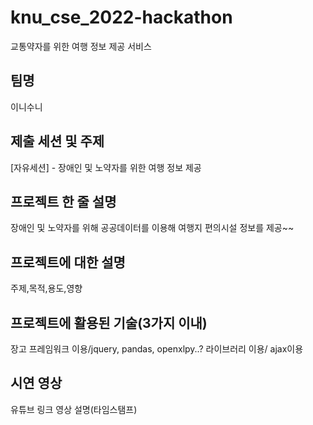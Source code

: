 # knu_cse_2022-hackathon
교통약자를 위한 여행 정보 제공 서비스

팀명
-----
이니수니

제출 세션 및 주제
-------
[자유세션] - 장애인 및 노약자를 위한 여행 정보 제공

프로젝트 한 줄 설명
------------
장애인 및 노약자를 위해 공공데이터를 이용해 여행지 편의시설 정보를 제공~~

프로젝트에 대한 설명
------------
주제,목적,용도,영향

프로젝트에 활용된 기술(3가지 이내)
-----------------------
장고 프레임워크 이용/jquery, pandas, openxlpy..? 라이브러리 이용/ ajax이용


시연 영상
-----------------
유튜브 링크
영상 설명(타임스탬프)
